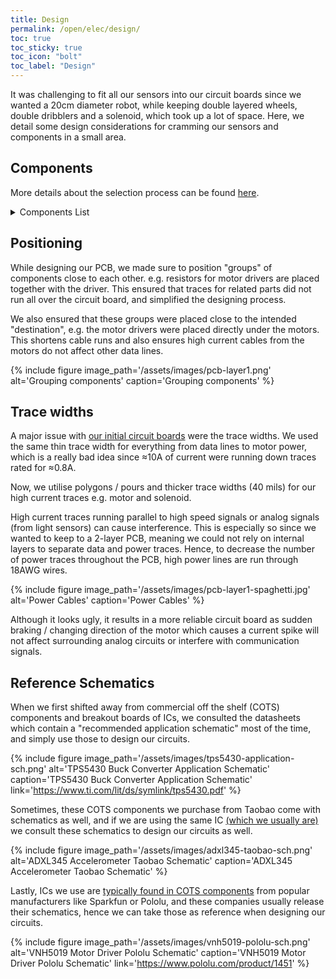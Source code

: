 ```yaml
---
title: Design
permalink: /open/elec/design/
toc: true
toc_sticky: true
toc_icon: "bolt"
toc_label: "Design"
---
```


It was challenging to fit all our sensors into our circuit boards since we
wanted a 20cm diameter robot, while keeping double layered wheels, double
dribblers and a solenoid, which took up a lot of space. Here, we detail some
design considerations for cramming our sensors and components in a small area.

## Components

More details about the selection process can be found
[here](/open/elec/components).

<details markdown=1><summary>Components List</summary>

{% include_relative 03.5-open-components-list.md %}

</details>

## Positioning

While designing our PCB, we made sure to position "groups" of components close
to each other. e.g. resistors for motor drivers are placed together with the
driver. This ensured that traces for related parts did not run all over the
circuit board, and simplified the designing process.

We also ensured that these groups were placed close to the intended
"destination", e.g. the motor drivers were placed directly under the motors.
This shortens cable runs and also ensures high current cables from the motors do
not affect other data lines.

{% include figure
image_path='/assets/images/pcb-layer1.png'
alt='Grouping components'
caption='Grouping components'
%}

## Trace widths

A major issue with [our initial circuit boards](/open/elec/history/#first-pcb)
were the trace widths. We used the same thin trace width for everything from
data lines to motor power, which is a really bad idea since ≈10A of current were
running down traces rated for ≈0.8A.

Now, we utilise polygons / pours and thicker trace widths (40 mils) for our high
current traces e.g. motor and solenoid.

High current traces running parallel to high speed signals or analog signals
(from light sensors) can cause interference. This is especially so since we
wanted to keep to a 2-layer PCB, meaning we could not rely on internal layers to
separate data and power traces. Hence, to decrease the number of power traces
throughout the PCB, high power lines are run through 18AWG wires.

{% include figure
image_path='/assets/images/pcb-layer1-spaghetti.jpg'
alt='Power Cables'
caption='Power Cables'
%}

Although it looks ugly, it results in a more reliable circuit board as sudden
braking / changing direction of the motor which causes a current spike will not
affect surrounding analog circuits or interfere with communication signals.

## Reference Schematics

When we first shifted away from commercial off the shelf (COTS) components and
breakout boards of ICs, we consulted the datasheets which contain a "recommended
application schematic" most of the time, and simply use those to design our
circuits.

{% include figure
image_path='/assets/images/tps5430-application-sch.png'
alt='TPS5430 Buck Converter Application Schematic'
caption='TPS5430 Buck Converter Application Schematic'
link='https://www.ti.com/lit/ds/symlink/tps5430.pdf'
%}

Sometimes, these COTS components we purchase from Taobao come with schematics as
well, and if we are using the same IC
[(which we usually are)](#sike)<!---/open/elec/components#abcdef---> we consult
these schematics to design our circuits as well.

{% include figure
image_path='/assets/images/adxl345-taobao-sch.png'
alt='ADXL345 Accelerometer Taobao Schematic'
caption='ADXL345 Accelerometer Taobao Schematic'
%}

Lastly, ICs we use are [typically found in COTS components](#sike)<!---above--->
from popular manufacturers like Sparkfun or Pololu, and these companies usually
release their schematics, hence we can take those as reference when designing
our circuits.

{% include figure
image_path='/assets/images/vnh5019-pololu-sch.png'
alt='VNH5019 Motor Driver Pololu Schematic'
caption='VNH5019 Motor Driver Pololu Schematic'
link='https://www.pololu.com/product/1451'
%}
